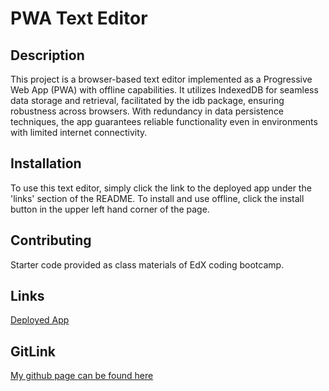 
  # PWA Text Editor
  
  ## Description
  This project is a browser-based text editor implemented as a Progressive Web App (PWA) with offline capabilities. It utilizes IndexedDB for seamless data storage and retrieval, facilitated by the idb package, ensuring robustness across browsers. With redundancy in data persistence techniques, the app guarantees reliable functionality even in environments with limited internet connectivity.
  
  ## Installation
  To use this text editor, simply click the link to the deployed app under the 'links' section of the README. To install and use offline, click the install button in the upper left hand corner of the page.

  ## Contributing
  Starter code provided as class materials of EdX coding bootcamp.
  
  ## Links
  [Deployed App](https://jate-oddux.onrender.com)
  
  ## GitLink
  [My github page can be found here](www.github/Oddux)